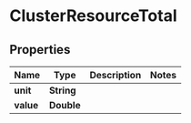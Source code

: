 

# ClusterResourceTotal


## Properties

Name | Type | Description | Notes
------------ | ------------- | ------------- | -------------
**unit** | **String** |  | 
**value** | **Double** |  | 




